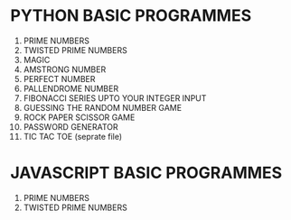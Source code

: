 # PYTHON BASIC PROGRAMMES

1. PRIME NUMBERS
2. TWISTED PRIME NUMBERS
3. MAGIC
4. AMSTRONG NUMBER
5. PERFECT NUMBER
6. PALLENDROME NUMBER
7. FIBONACCI SERIES UPTO YOUR INTEGER INPUT
8. GUESSING THE RANDOM NUMBER GAME
9. ROCK PAPER SCISSOR GAME
10. PASSWORD GENERATOR
11. TIC TAC TOE (seprate file)

# JAVASCRIPT BASIC PROGRAMMES

1. PRIME NUMBERS
2. TWISTED PRIME NUMBERS
